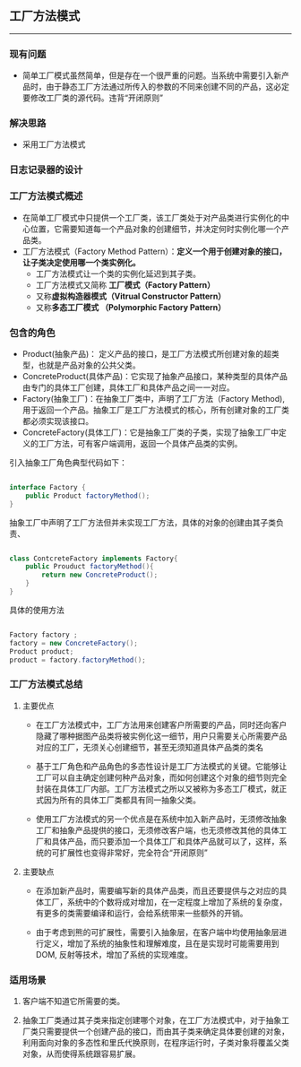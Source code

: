 ## 工厂方法模式

---

### 现有问题

* 简单工厂模式虽然简单，但是存在一个很严重的问题。当系统中需要引入新产品时，由于静态工厂方法通过所传入的参数的不同来创建不同的产品，这必定要修改工厂类的源代码。违背“开闭原则”

### 解决思路

* 采用工厂方法模式

### 日志记录器的设计

### 工厂方法模式概述

* 在简单工厂模式中只提供一个工厂类，该工厂类处于对产品类进行实例化的中心位置，它需要知道每一个产品对象的创建细节，并决定何时实例化哪一个产品类。
* 工厂方法模式（Factory Method Pattern）：**定义一个用于创建对象的接口，让子类决定使用哪一个类实例化。**
    * 工厂方法模式让一个类的实例化延迟到其子类。
    * 工厂方法模式又简称 **工厂模式（Factory Pattern）**
    * 又称**虚拟构造器模式（Vitrual Constructor Pattern）**
    * 又称**多态工厂模式 （Polymorphic Factory Pattern）** 

### 包含的角色

* Product(抽象产品)： 定义产品的接口，是工厂方法模式所创建对象的超类型，也就是产品对象的公共父类。
* ConcreteProduct(具体产品)：它实现了抽象产品接口，某种类型的具体产品由专门的具体工厂创建，具体工厂和具体产品之间一一对应。
* Factory(抽象工厂)：在抽象工厂类中，声明了工厂方法（Factory Method),用于返回一个产品。抽象工厂是工厂方法模式的核心，所有创建对象的工厂类都必须实现该接口。
* ConcreteFactory(具体工厂)：它是抽象工厂类的子类，实现了抽象工厂中定义的工厂方法，可有客户端调用，返回一个具体产品类的实例。

引入抽象工厂角色典型代码如下：

```java

interface Factory {
    public Product factoryMethod();
}
```

抽象工厂中声明了工厂方法但并未实现工厂方法，具体的对象的创建由其子类负责、

```java

class ContcreteFactory implements Factory{
    public Prouduct factoryMethod(){
        return new ConcreteProduct();
    }
}
```

具体的使用方法

```java

Factory factory ;
factory = new ConcreteFactory();
Product product;
product = factory.factoryMethod();

```

### 工厂方法模式总结

1. 主要优点
    * 在工厂方法模式中，工厂方法用来创建客户所需要的产品，同时还向客户隐藏了哪种据图产品类将被实例化这一细节，用户只需要关心所需要产品对应的工厂，无须关心创建细节，甚至无须知道具体产品类的类名

    * 基于工厂角色和产品角色的多态性设计是工厂方法模式的关键。它能够让工厂可以自主确定创建何种产品对象，而如何创建这个对象的细节则完全封装在具体工厂内部。工厂方法模式之所以又被称为多态工厂模式，就正式因为所有的具体工厂类都具有同一抽象父类。  

    * 使用工厂方法模式的另一个优点是在系统中加入新产品时，无须修改抽象工厂和抽象产品提供的接口，无须修改客户端，也无须修改其他的具体工厂和具体产品，而只要添加一个具体工厂和具体产品就可以了，这样，系统的可扩展性也变得非常好，完全符合“开闭原则”

2. 主要缺点

    * 在添加新产品时，需要编写新的具体产品类，而且还要提供与之对应的具体工厂，系统中的个数将成对增加，在一定程度上增加了系统的复杂度， 有更多的类需要编译和运行，会给系统带来一些额外的开销。

    * 由于考虑到熊的可扩展性，需要引入抽象层，在客户端中均使用抽象层进行定义，增加了系统的抽象性和理解难度，且在是实现时可能需要用到DOM, 反射等技术，增加了系统的实现难度。

### 适用场景

1. 客户端不知道它所需要的类。

2. 抽象工厂类通过其子类来指定创建哪个对象，在工厂方法模式中，对于抽象工厂类只需要提供一个创建产品的接口，而由其子类来确定具体要创建的对象，利用面向对象的多态性和里氏代换原则，在程序运行时，子类对象将覆盖父类对象，从而使得系统跟容易扩展。


